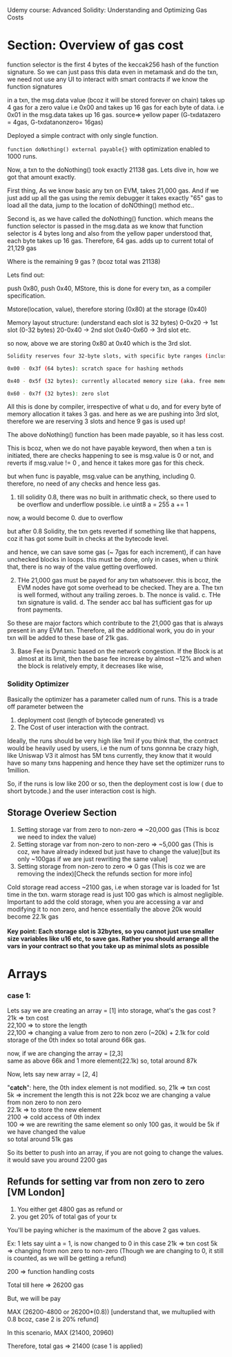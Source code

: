 Udemy course: Advanced Solidity: Understanding and Optimizing Gas Costs

# Section: Overview of gas cost

function selector is the first 4 bytes of the keccak256 hash of the function signature. So we can just pass this data even in metamask and do the txn, we need not use any UI to interact with smart contracts if we know the function signatures

in a txn, the msg.data value (bcoz it will be stored forever on chain) takes up 4 gas for a zero value i.e 0x00
and takes up 16 gas for each byte of data. i.e 0x01 in the msg.data takes up 16 gas.
source=> yellow paper (G-txdatazero = 4gas, G-txdatanonzero= 16gas)

Deployed a simple contract with only single function.

`function doNothing() external payable{}` with optimization enabled to 1000 runs.

Now, a txn to the doNothing() took exactly 21138 gas.
Lets dive in, how we got that amount exactly.

First thing, As we know basic any txn on EVM, takes 21,000 gas.
And if we just add up all the gas using the remix debugger it takes exactly "65" gas to load all the data, jump to the location of doNOthing() method etc..

Second is, as we have called the doNothing() function. which means the function selector is passed in the msg.data
as we know that function selector is 4 bytes long and also from the yellow paper understood that, each byte takes up 16 gas.
Therefore, 64 gas. adds up to current total of 21,129 gas

Where is the remaining 9 gas ? (bcoz total was 21138)

Lets find out:

push 0x80, push 0x40, MStore, this is done for every txn, as a compiler specification.

Mstore(location, value), therefore storing (0x80) at the storage (0x40)

Memory layout structure: (understand each slot is 32 bytes)
0-0x20 -> 1st slot (0-32 bytes)
20-0x40 -> 2nd slot
0x40-0x60 -> 3rd slot
etc.

so now, above we are storing 0x80 at 0x40 which is the 3rd slot.

```bash
Solidity reserves four 32-byte slots, with specific byte ranges (inclusive of endpoints) being used as follows:

0x00 - 0x3f (64 bytes): scratch space for hashing methods

0x40 - 0x5f (32 bytes): currently allocated memory size (aka. free memory pointer)

0x60 - 0x7f (32 bytes): zero slot
```

All this is done by compiler, irrespective of what u do, and for every byte of memory allocation it takes 3 gas.
and here as we are pushing into 3rd slot, therefore we are reserving 3 slots
and hence 9 gas is used up!

The above doNothing() function has been made payable, so it has less cost.

This is bcoz, when we do not have payable keyword, then when a txn is initiated, there are checks happening to see is msg.value is 0 or not, and reverts if msg.value != 0 , and hence it takes more gas for this check.

but when func is payable, msg.value can be anything, including 0. therefore, no need of any checks and hence less gas.

1. till solidity 0.8, there was no built in arithmatic check, so there used to be overflow and underflow possible.
   i.e
   uint8 a = 255
   a += 1

now, a would become 0. due to overflow

but after 0.8 Solidity, the txn gets reverted if something like that happens, coz it has got some built in checks at the bytecode level.

and hence, we can save some gas (~ 7gas for each increment), if can have unchecked blocks in loops.
this must be done, only in cases, when u think that, there is no way of the value getting overflowed.

2. THe 21,000 gas must be payed for any txn whatsoever. this is bcoz, the EVM nodes have got some overhead to be checked.
   They are
   a. The txn is well formed, without any trailing zeroes.
   b. The nonce is valid.
   c. THe txn signature is valid.
   d. The sender acc bal has sufficient gas for up front payments.

So these are major factors which contribute to the 21,000 gas that is always present in any EVM txn.
Therefore, all the additional work, you do in your txn will be added to these base of 21k gas.

3. Base Fee is Dynamic based on the network congestion.
   If the Block is at almost at its limit, then the base fee increase by almost ~12%
   and when the block is relatively empty, it decreases like wise,

### Solidity Optimizer

Basically the optimizer has a parameter called num of runs.
This is a trade off parameter between the

1. deployment cost (length of bytecode generated) vs
2. The Cost of user interaction with the contract.

Ideally, the runs should be very high like 1mil if you think that, the contract would be heavily used by users, i.e the num of txns gonnna be crazy high, like Uniswap V3 it almost has 5M txns currently, they know that it would have so many txns happening and hence they have set the optimizer runs to 1million.

So, if the runs is low like 200 or so, then the deployment cost is low ( due to short bytcode.) and the user interaction cost is high.

## Storage Overiew Section

1. Setting storage var from zero to non-zero => ~20,000 gas (This is bcoz we need to index the value)
2. Setting storage var from non-zero to non-zero => ~5,000 gas (This is coz, we have already indexed but just have to change the value)[but its only ~100gas if we are just rewriting the same value]
3. Setting storage from non-zero to zero => 0 gas (This is coz we are removing the index)[Check the refunds section for more info]

Cold storage read access ~2100 gas, i.e when storage var is loaded for 1st time in the txn.
warm storage read is just 100 gas which is almost negligible.
<br>
Important to add the cold storage, when you are accessing a var and modifying it to non zero, and hence essentially the above 20k would become 22.1k gas
<br><br>
**Key point: Each storage slot is 32bytes, so you cannot just use smaller size variables like u16 etc, to save gas. Rather you should arrange all the vars in your contract so that you take up as minimal slots as possible**

# Arrays

### case 1:

Lets say we are creating an array = [1] into storage, what's the gas cost ?<br>
21k => txn cost<br>
22,100 => to store the length <br>
22,100 => changing a value from zero to non zero (~20k) + 2.1k for cold storage of the 0th index
so total around 66k gas.<br>

now, if we are changing the array = [2,3]<br>
same as above 66k and 1 more element(22.1k) so, total around 87k<br>

Now, lets say new array = [2, 4]<br>

"**catch**": here, the 0th index element is not modified.
so,
21k => txn cost<br>
5k => increment the length this is not 22k bcoz we are changing a value from non zero to non zero<br>
22.1k => to store the new element<br>
2100 => cold access of 0th index<br>
100 => we are rewriting the same element so only 100 gas, it would be 5k if we have changed the value
<br>
so total around 51k gas

So its better to push into an array, if you are not going to change the values. it would save you around 2200 gas

## Refunds for setting var from non zero to zero [VM London]

1. You either get 4800 gas as refund or
2. you get 20% of total gas of your tx

You'll be paying whicher is the maximum of the above 2 gas values.

Ex: 1
lets say uint a = 1, is now changed to 0
in this case
21k => txn cost
5k => changing from non zero to non-zero (Though we are changing to 0, it still is counted, as we will be getting a refund)

200 => function handling costs

Total till here => 26200 gas

But, we will be pay

MAX (26200-4800 or 26200\*(0.8)) [understand that, we multuplied with 0.8 bcoz, case 2 is 20% refund]

In this scenario, MAX (21400, 20960)

Therefore, total gas => 21400 (case 1 is applied)
